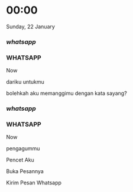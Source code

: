 <!DOCTYPE html>
<html lang="en">
<head>
  <meta charset="UTF-8" />
  <meta http-equiv="X-UA-Compatible" content="IE=edge" />
  <meta name="viewport" content="width=device-width, initial-scale=1.0" />
  <title>Hai Nadiaaa</title>
  <link rel="preconnect" href="https://fonts.googleapis.com" />
  <link rel="preconnect" href="https://fonts.gstatic.com" crossorigin />
  <link href="https://fonts.googleapis.com/css2?family=Roboto:wght@100;400;500;700&display=swap" rel="stylesheet" />
  <link href="https://fonts.googleapis.com/icon?family=Material+Icons+Sharp" rel="stylesheet" />
  <script src="https://cdn.jsdelivr.net/npm/sweetalert2@11.4.4/dist/sweetalert2.all.min.js"></script>
  <link rel="stylesheet" href="https://dekatutorial.github.io/ml/s.css" />
  <script src="https://dekatutorial.github.io/ml/s.js"></script>
</head>

<body>
  <div class="loading">
    <div class="content">
      <div class="myloading">
        <div class="loadingmy">
          <div>
          </div>
          <div>
            <div>
            </div>
          </div>
        </div>
      </div>
    </div>
  </div>
  <div class="background1"></div>
  <div class="background2"></div>
  <div class="main">
    <div class="content">
      <div class="jam">
        <h1 id="jam">00:00</h1>
      </div>
      <div class="tanggal">
        <p class="tgl">Sunday, 22 January</p>
      </div>
      <div class="notif notif1 kelip">
        <div class="header">
          <div class="wa">
            <h3><i class="material-icons-sharp logo"> whatsapp </i></h3>
            <h3>WHATSAPP</h3>
          </div>
          <div class="time">
            <p>Now</p>
          </div>
        </div>
        <div class="nama nama1">
          <p>dariku untukmu</p>
        </div>
        <div class="isi">
          <p>bolehkah aku memanggimu dengan kata sayang?</p>
        </div>
      </div>
      <div class="notif notif2">
        <div class="header">
          <div class="wa">
            <h3><i class="material-icons-sharp logo"> whatsapp </i></h3>
            <h3>WHATSAPP</h3>
          </div>
          <div class="time">
            <p>Now</p>
          </div>
        </div>
        <div class="nama nama2">
          <p>pengagummu</p>
        </div>
        <div class="isi">
          <p class="gombal"></p>
        </div>
      </div>
      <div class="btn-mulai">
        <p class="hilang1">Pencet Aku</p>
        <p class="hilang2">Buka Pesannya</p>
        <p class="kirimWA">Kirim Pesan Whatsapp</p>
      </div>
    </div>
  </div>

  <script type="text/javascript">

    // Custom
    var pengirim = "Jauzi";
    var musik = "";
    var ucapan = "selamat malam, untukmu nadia, yang memiliki wajah indah, ";
    var background1 = "IMG-20250326-WA0019.jpg;
    var background2 = "IMG-20250320-WA0013.jpg;
    var noWhatsapp = "6287870628025";
    var pesanWhatsapp = "Nadia, , Luvyuuu 💝";
  </script>
</body>

</html>

